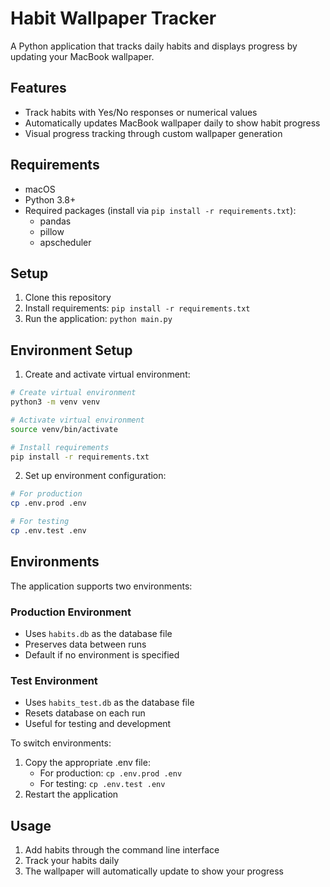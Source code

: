 # Habit Wallpaper Tracker

A Python application that tracks daily habits and displays progress by updating your MacBook wallpaper.

## Features
- Track habits with Yes/No responses or numerical values
- Automatically updates MacBook wallpaper daily to show habit progress
- Visual progress tracking through custom wallpaper generation

## Requirements
- macOS
- Python 3.8+
- Required packages (install via `pip install -r requirements.txt`):
  - pandas
  - pillow
  - apscheduler

## Setup
1. Clone this repository
2. Install requirements: `pip install -r requirements.txt`
3. Run the application: `python main.py`

## Environment Setup

1. Create and activate virtual environment:
```bash
# Create virtual environment
python3 -m venv venv

# Activate virtual environment
source venv/bin/activate

# Install requirements
pip install -r requirements.txt
```

2. Set up environment configuration:
```bash
# For production
cp .env.prod .env

# For testing
cp .env.test .env
```

## Environments

The application supports two environments:

### Production Environment
- Uses `habits.db` as the database file
- Preserves data between runs
- Default if no environment is specified

### Test Environment
- Uses `habits_test.db` as the database file
- Resets database on each run
- Useful for testing and development

To switch environments:
1. Copy the appropriate .env file:
   - For production: `cp .env.prod .env`
   - For testing: `cp .env.test .env`
2. Restart the application

## Usage
1. Add habits through the command line interface
2. Track your habits daily
3. The wallpaper will automatically update to show your progress

